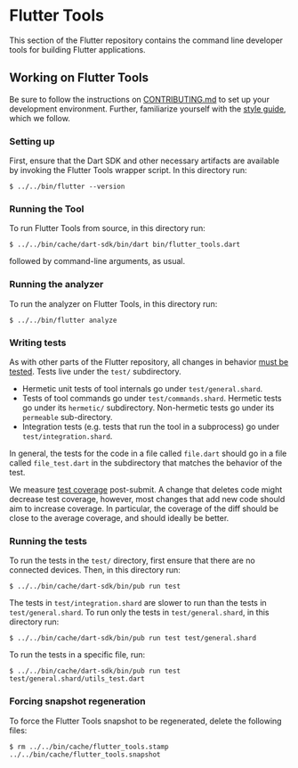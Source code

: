 # Flutter Tools

This section of the Flutter repository contains the command line developer tools
for building Flutter applications.

## Working on Flutter Tools

Be sure to follow the instructions on [CONTRIBUTING.md](../../CONTRIBUTING.md)
to set up your development environment. Further, familiarize yourself with the
[style guide](https://github.com/flutter/flutter/wiki/Style-guide-for-Flutter-repo),
which we follow.

### Setting up

First, ensure that the Dart SDK and other necessary artifacts are available by
invoking the Flutter Tools wrapper script. In this directory run:
```shell
$ ../../bin/flutter --version
```

### Running the Tool

To run Flutter Tools from source, in this directory run:
```shell
$ ../../bin/cache/dart-sdk/bin/dart bin/flutter_tools.dart
```
followed by command-line arguments, as usual.


### Running the analyzer

To run the analyzer on Flutter Tools, in this directory run:
```shell
$ ../../bin/flutter analyze
```

### Writing tests

As with other parts of the Flutter repository, all changes in behavior [must be
tested](https://github.com/flutter/flutter/wiki/Style-guide-for-Flutter-repo#write-test-find-bug).
Tests live under the `test/` subdirectory.
- Hermetic unit tests of tool internals go under `test/general.shard`.
- Tests of tool commands go under `test/commands.shard`. Hermetic tests go under
  its `hermetic/` subdirectory. Non-hermetic tests go under its `permeable`
  sub-directory.
- Integration tests (e.g. tests that run the tool in a subprocess) go under
  `test/integration.shard`.

In general, the tests for the code in a file called `file.dart` should go in a
file called `file_test.dart` in the subdirectory that matches the behavior of
the test.

We measure [test coverage](https://codecov.io/gh/flutter/flutter) post-submit.
A change that deletes code might decrease test coverage, however, most changes
that add new code should aim to increase coverage. In particular, the coverage
of the diff should be close to the average coverage, and should ideally be
better.

### Running the tests

To run the tests in the `test/` directory, first ensure that there are no
connected devices. Then, in this directory run:
```shell
$ ../../bin/cache/dart-sdk/bin/pub run test
```

The tests in `test/integration.shard` are slower to run than the tests in
`test/general.shard`. To run only the tests in `test/general.shard`, in this
directory run:
```shell
$ ../../bin/cache/dart-sdk/bin/pub run test test/general.shard
```

To run the tests in a specific file, run:
```shell
$ ../../bin/cache/dart-sdk/bin/pub run test test/general.shard/utils_test.dart
```

### Forcing snapshot regeneration

To force the Flutter Tools snapshot to be regenerated, delete the following
files:
```shell
$ rm ../../bin/cache/flutter_tools.stamp ../../bin/cache/flutter_tools.snapshot
```

